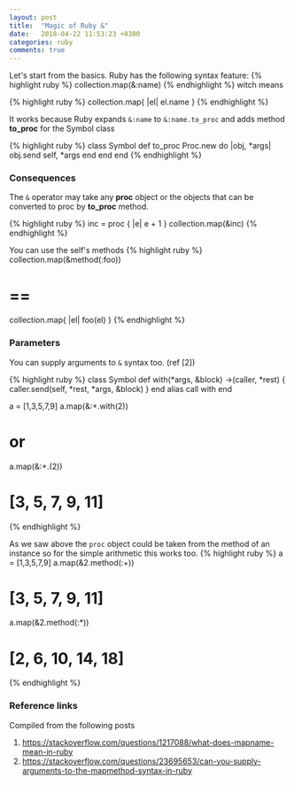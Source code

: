 ```yaml
---
layout: post
title:  "Magic of Ruby &"
date:   2018-04-22 11:53:23 +0300
categories: ruby
comments: true
---
```


Let's start from the basics. Ruby has the following syntax feature: 
{% highlight ruby %}
collection.map(&:name)
{% endhighlight %}
witch means

{% highlight ruby %}
collection.map{ |el| el.name }
{% endhighlight %}

It works because Ruby expands `&:name` to `&:name.to_proc` and adds method **to_proc** for the Symbol class

{% highlight ruby %}
class Symbol
  def to_proc
    Proc.new do |obj, *args|
      obj.send self, *args
    end
  end
end
{% endhighlight %}

### Consequences
The `&` operator may take any **proc** object or the objects that can be converted to proc by **to_proc** method.

{% highlight ruby %}
inc = proc { |e|  e + 1 }
collection.map(&inc)
{% endhighlight %}

You can use the self's methods 
{% highlight ruby %}
collection.map(&method(:foo))
# ==
collection.map{ |el| foo(el) }
{% endhighlight %}

### Parameters
You can supply arguments to `&` syntax too. (ref [2]) 

{% highlight ruby %}
class Symbol
  def with(*args, &block)
    ->(caller, *rest) { caller.send(self, *rest, *args, &block) }
  end
  alias call with
end

a = [1,3,5,7,9]
a.map(&:+.with(2))
# or
a.map(&:+.(2))
# [3, 5, 7, 9, 11]
{% endhighlight %}

As we saw above the `proc` object could be taken from the method of an instance so for the simple arithmetic this works too.
{% highlight ruby %}
a = [1,3,5,7,9]
a.map(&2.method(:+))
# [3, 5, 7, 9, 11]
a.map(&2.method(:*))
# [2, 6, 10, 14, 18]
{% endhighlight %}


### Reference links
Compiled from the following posts

1. <https://stackoverflow.com/questions/1217088/what-does-mapname-mean-in-ruby>
1. <https://stackoverflow.com/questions/23695653/can-you-supply-arguments-to-the-mapmethod-syntax-in-ruby>